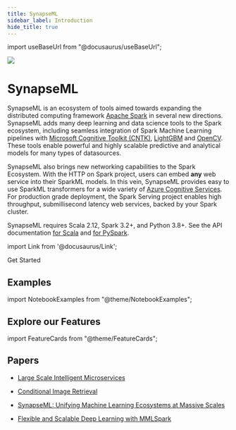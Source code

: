 ```yaml
---
title: SynapseML
sidebar_label: Introduction
hide_title: true
---
```


import useBaseUrl from "@docusaurus/useBaseUrl";

<div style={{textAlign: 'left'}}><img src={useBaseUrl("/img/logo.svg")} /></div>

# SynapseML

SynapseML is an ecosystem of tools aimed towards expanding the distributed computing framework
[Apache Spark](https://github.com/apache/spark) in several new directions.
SynapseML adds many deep learning and data science tools to the Spark ecosystem,
including seamless integration of Spark Machine Learning pipelines with [Microsoft Cognitive Toolkit
(CNTK)](https://github.com/Microsoft/CNTK), [LightGBM](https://github.com/Microsoft/LightGBM) and
[OpenCV](http://www.opencv.org/). These tools enable powerful and highly scalable predictive and analytical models
for many types of datasources.

SynapseML also brings new networking capabilities to the Spark Ecosystem. With the HTTP on Spark project, users
can embed **any** web service into their SparkML models. In this vein, SynapseML provides easy to use
SparkML transformers for a wide variety of [Azure Cognitive Services](https://azure.microsoft.com/en-us/services/cognitive-services/). For production grade deployment, the Spark Serving project enables high throughput,
submillisecond latency web services, backed by your Spark cluster.

SynapseML requires Scala 2.12, Spark 3.2+, and Python 3.8+.
See the API documentation [for
Scala](https://mmlspark.blob.core.windows.net/docs/0.10.0/scala/index.html#package) and [for
PySpark](https://mmlspark.blob.core.windows.net/docs/0.10.0/pyspark/index.html).

import Link from '@docusaurus/Link';

<Link to="/docs/getting_started/installation" className="button button--lg button--outline button--block button--primary">Get Started</Link>

## Examples

import NotebookExamples from "@theme/NotebookExamples";

<NotebookExamples/>

## Explore our Features

import FeatureCards from "@theme/FeatureCards";

<FeatureCards/>

## Papers

- [Large Scale Intelligent Microservices](https://arxiv.org/abs/2009.08044)

- [Conditional Image Retrieval](https://arxiv.org/abs/2007.07177)

- [SynapseML: Unifying Machine Learning Ecosystems at Massive Scales](https://arxiv.org/abs/1810.08744)

- [Flexible and Scalable Deep Learning with MMLSpark](https://arxiv.org/abs/1804.04031)
